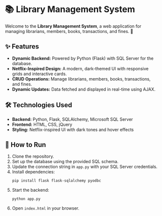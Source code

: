 
# 📚 Library Management System 

Welcome to the **Library Management System**, a web application for managing librarians, members, books, transactions, and fines. 🚀

## ✨ Features
- **Dynamic Backend:** Powered by Python (Flask) with SQL Server for the database.
- **Netflix-Inspired Design:** A modern, dark-themed UI with responsive grids and interactive cards.
- **CRUD Operations:** Manage librarians, members, books, transactions, and fines.
- **Dynamic Updates:** Data fetched and displayed in real-time using AJAX.

## 🛠️ Technologies Used
- **Backend:** Python, Flask, SQLAlchemy, Microsoft SQL Server
- **Frontend:** HTML, CSS, jQuery
- **Styling:** Netflix-inspired UI with dark tones and hover effects

## 🚀 How to Run
1. Clone the repository.
2. Set up the database using the provided SQL schema.
3. Update the connection string in `app.py` with your SQL Server credentials.
4. Install dependencies:
   ```bash
   pip install flask flask-sqlalchemy pyodbc
   ```
5. Start the backend:
   ```bash
   python app.py
   ```
6. Open `index.html` in your browser.